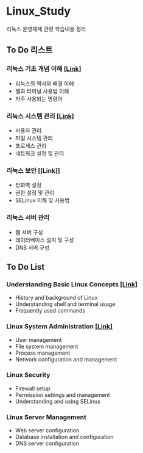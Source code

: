 # Linux_Study
리눅스 운영체제 관련 학습내용 정리

## To Do 리스트

### 리눅스 기초 개념 이해 [[Link]](/Basic/)

- 리눅스의 역사와 배경 이해
- 쉘과 터미널 사용법 이해
- 자주 사용되는 명령어

### 리눅스 시스템 관리 [[Link]](/SystemManagement/)

- 사용자 관리
- 파일 시스템 관리
- 프로세스 관리
- 네트워크 설정 및 관리

### 리눅스 보안 [[Link]]

- 방화벽 설정
- 권한 설정 및 관리
- SELinux 이해 및 사용법

### 리눅스 서버 관리

- 웹 서버 구성
- 데이터베이스 설치 및 구성
- DNS 서버 구성


## To Do List

### Understanding Basic Linux Concepts [[Link]](/Basic/README_EN.md)

- History and background of Linux
- Understanding shell and terminal usage
- Frequently used commands

### Linux System Administration [[Link]](/SystemManagement/README_EN.md)

- User management
- File system management
- Process management
- Network configuration and management

### Linux Security

- Firewall setup
- Permission settings and management
- Understanding and using SELinux

### Linux Server Management

- Web server configuration
- Database installation and configuration
- DNS server configuration